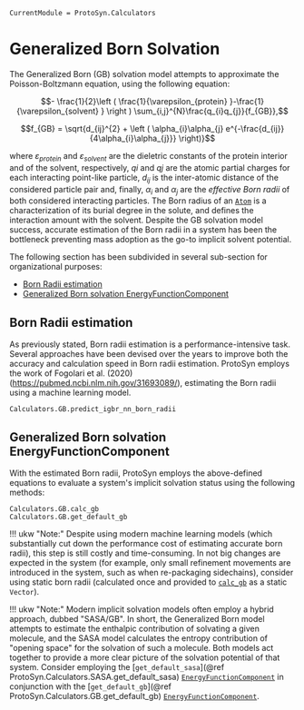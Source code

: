 ```@meta
CurrentModule = ProtoSyn.Calculators
```

# Generalized Born Solvation

The Generalized Born (GB) solvation model attempts to approximate the Poisson-Boltzmann equation, using the following equation:

$$- \frac{1}{2}\left ( \frac{1}{\varepsilon_{protein} }-\frac{1}{\varepsilon_{solvent} } \right ) \sum_{i,j}^{N}\frac{q_{i}q_{j}}{f_{GB}},$$

$$f_{GB} = \sqrt{d_{ij}^{2} + \left ( \alpha_{i}\alpha_{j} e^{-\frac{d_{ij}}{4\alpha_{i}\alpha_{j}}} \right)}$$

where $\varepsilon_{protein}$ and $\varepsilon_{solvent}$ are the dieletric constants of the protein interior and of the solvent, respectively, $qi$ and $qj$ are the atomic partial charges for each interacting point-like particle, $d_{ij}$ is the inter-atomic distance of the considered particle pair and, finally, $\alpha_{i}$ and $\alpha_{j}$ are the _effective Born radii_ of both considered interacting particles. The Born radius of an [`Atom`](@ref) is a characterization of its burial degree in the solute, and defines the interaction amount with the solvent. Despite the GB solvation model success, accurate estimation of the Born radii in a system has been the bottleneck preventing mass adoption as the go-to implicit solvent potential.

The following section has been subdivided in several sub-section for organizational purposes:

+ [Born Radii estimation](@ref)
+ [Generalized Born solvation EnergyFunctionComponent](@ref)

## Born Radii estimation

As previously stated, Born radii estimation is a performance-intensive task. Several approaches have been devised over the years to improve both the accuracy and calculation speed in Born radii estimation. ProtoSyn employs the work of Fogolari et al. (2020) (https://pubmed.ncbi.nlm.nih.gov/31693089/), estimating the Born radii using a machine learning model.

```@docs
Calculators.GB.predict_igbr_nn_born_radii
```

## Generalized Born solvation EnergyFunctionComponent

With the estimated Born radii, ProtoSyn employs the above-defined equations to evaluate a system's implicit solvation status using the following methods:

```@docs
Calculators.GB.calc_gb
Calculators.GB.get_default_gb
```

!!! ukw "Note:"
    Despite using modern machine learning models (which substantially cut down the performance cost of estimating accurate born radii), this step is still costly and time-consuming. In not big changes are expected in the system (for example, only small refinement movements are introduced in the system, such as when re-packaging sidechains), consider using static born radii (calculated once and provided to [`calc_gb`](@ref) as a static `Vector`).

!!! ukw "Note:"
    Modern implicit solvation models often employ a hybrid approach, dubbed "SASA/GB". In short, the Generalized Born model attempts to estimate the enthalpic contribution of solvating a given molecule, and the SASA model calculates the entropy contribution of "opening space" for the solvation of such a molecule. Both models act together to provide a more clear picture of the solvation potential of that system. Consider employing the [`get_default_sasa`](@ref ProtoSyn.Calculators.SASA.get_default_sasa) [`EnergyFunctionComponent`](@ref) in conjunction with the [`get_default_gb`](@ref ProtoSyn.Calculators.GB.get_default_gb) [`EnergyFunctionComponent`](@ref).